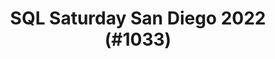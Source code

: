 ---
layout: event
title: "SQL Saturday San Diego 2022 (#1033)"
subtitle: ""
tags: ["San Diego", "California", "USA", "physical", "2022", "North America"]
thumb: /assets/img/logos/Just_icon_Color_small.png
comments: false
data: SQLSat1038
callforspeakersenddate: 2022-07-29
---